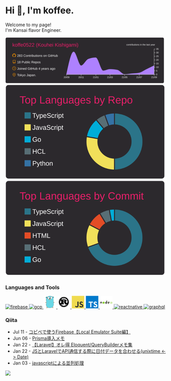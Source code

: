 # Hi 👋, I'm koffee.

<p>Welcome to my page! </br>I'm Kansai flavor Engineer.</p>

[![](https://raw.githubusercontent.com/koffe0522/koffe0522/main/profile-summary-card-output/monokai/0-profile-details.svg)](https://github.com/vn7n24fzkq/github-profile-summary-cards)
[![](https://raw.githubusercontent.com/koffe0522/koffe0522/main/profile-summary-card-output/monokai/1-repos-per-language.svg)](https://github.com/vn7n24fzkq/github-profile-summary-cards)
[![](https://raw.githubusercontent.com/koffe0522/koffe0522/main/profile-summary-card-output/monokai/2-most-commit-language.svg)](https://github.com/vn7n24fzkq/github-profile-summary-cards)

<h3 align="left">Languages and Tools</h3>
  <p align="left">
    <a href="https://firebase.google.com/" target="_blank"> 
      <img
        src="https://www.vectorlogo.zone/logos/firebase/firebase-icon.svg" alt="firebase" width="40" height="40" />
    </a>
    <a href="https://cloud.google.com" target="_blank">
      <img
        src="https://www.vectorlogo.zone/logos/google_cloud/google_cloud-icon.svg" alt="gcp" width="40" height="40" />
    </a>
    <a href="https://golang.org" target="_blank">
      <img
        src="https://raw.githubusercontent.com/devicons/devicon/master/icons/go/go-original.svg" alt="go" width="40"
        height="40" />
    </a>
    <a
      href="https://www.rust-lang.org" target="_blank">
      <img
        src="https://raw.githubusercontent.com/devicons/devicon/master/icons/rust/rust-plain.svg" alt="rust" width="40"
        height="40" />
    </a>
    <a href="https://developer.mozilla.org/en-US/docs/Web/JavaScript"
      target="_blank">
      <img
        src="https://raw.githubusercontent.com/devicons/devicon/master/icons/javascript/javascript-original.svg"
        alt="javascript" width="40" height="40" />
    </a>
    <a href="https://www.typescriptlang.org/" target="_blank">
      <img
        src="https://raw.githubusercontent.com/devicons/devicon/master/icons/typescript/typescript-original.svg"
        alt="typescript" width="40" height="40" />
    </a>
    <a href="https://nodejs.org" target="_blank">
      <img
        src="https://raw.githubusercontent.com/devicons/devicon/master/icons/nodejs/nodejs-original-wordmark.svg"
        alt="nodejs" width="40" height="40" />
    </a>
    <a href="https://reactnative.dev/" target="_blank">
      <img
        src="https://reactnative.dev/img/header_logo.svg" alt="reactnative" width="40" height="40" />
    </a>
    <a href="https://graphql.org" target="_blank">
      <img
        src="https://www.vectorlogo.zone/logos/graphql/graphql-icon.svg" alt="graphql" width="40" height="40" />
    </a>
  </p>
  
<!-- <h3>Open source projects</h3>
<table>
  <thead align="center">
    <tr border: none;>
      <td><b>🎁 Projects</b></td>
      <td><b>⭐ Stars</b></td>
      <td><b>📚 Forks</b></td>
      <td><b>🛎 Issues</b></td>
      <td><b>📬 Pull requests</b></td>
    </tr>
  </thead>
  <tbody>
    <tr>
      <td></td>
      <td></td>
       <td></td>
       <td></td>
      <td></td>
    </tr>
  </tbody>
</table> -->

### Qiita

<!-- qiita start -->
- Jul 11 - [コピペで使うFirebase【Local Emulator Suite編】](https://qiita.com/koffee0522/items/5601f18e1fa06c0daac6)
- Jun 06 - [Prisma導入メモ](https://qiita.com/koffee0522/items/67deb39877c541bab440)
- Jan 22 - [【Laravel】オレ得 Eloquent/QueryBuilderメモ集](https://qiita.com/koffee0522/items/01f37b96e53b1fce952a)
- Jan 22 - [JSとLaravelでAPI通信する際に日付データを合わせる(unixtime <-> Date)](https://qiita.com/koffee0522/items/5ae9faf39009f9516247)
- Jan 03 - [javascriptによる並列処理](https://qiita.com/koffee0522/items/398434578431c526b267)
<!-- qiita end -->

![](https://komarev.com/ghpvc/?username=koffe0522&color=green)

<!--
**koffe0522/koffe0522** is a ✨ _special_ ✨ repository because its `README.md` (this file) appears on your GitHub profile.

Here are some ideas to get you started:

- 🔭 I’m currently working on ...
- 🌱 I’m currently learning ...
- 👯 I’m looking to collaborate on ...
- 🤔 I’m looking for help with ...
- 💬 Ask me about ...
- 📫 How to reach me: ...
- 😄 Pronouns: ...
- ⚡ Fun fact: ...
-->
